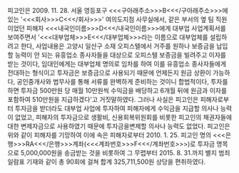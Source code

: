 피고인은 2009. 11. 28. 서울 영등포구 <<<구아래주소>>>B<<</구아래주소>>>에 있는 '<<<회사>>>C<<</회사>>>' 여의도지점 사무실에서, 같은 부서의 옆 팀 직원이었던 피해자 <<<내국인이름>>>D<<</내국인이름>>>에게 대부업 사업계획서를 보여주면서 '<<<대부업체>>>E<<</대부업체>>>라는 이름으로 대부업체를 설립하려고 한다, 사업내용은 고양시 일산구 소재 오피스텔에서 거주를 원하나 보증금을 납입할 능력이 안 되는 유흥업소 종사자들을 대상으로 오피스텔 보증금을 빌려주고 이자를 받는 것이다, 임대인에게는 대부업체 명의로 임차를 하여 이를 유흥업소 종사자들에게 전대하는 형식이고 투자금은 보증금으로 사용되기 때문에 언제든지 원금 상환이 가능하다, 공인중개사와 법무사를 통해 서류를 완벽하게 준비하는 것이니 합법적이다, 투자를 하면 투자금 500만원 당 매월 10만원씩 수익금을 배당하고 6개월 뒤에 원금과 이자를 포함하여 510만원을 지급하겠다'고 거짓말하였다.
그러나 사실은 피고인은 피해자로부터 투자금을 받더라도 대부업 사업에 투자하여 피해자에게 수익금을 지급할 의사나 능력이 없었고, 피해자의 투자금으로 생활비, 신용회복위원회를 비롯한 피고인의 채권자들에 대한 변제자금으로 사용하였기 때문에 투자금을변제할 의사나 능력도 없었다.
피고인은 위와 같이 피해자를 기망하여 이에 속은 피해자로부터 2010. 1. 25. 피고인 명의 <<<은행>>>RA<<</은행>>>계좌(<<<계좌번호>>>F<<</계좌번호>>>)로 투자금 명목으로 5,000,000원을 송금받는 것을 비롯하여 그 무렵부터 2015. 8. 31.까지 별지 범죄일람표 기재와 같이 총 90회에 걸쳐 합계 325,711,500원 상당을 편취하였다.